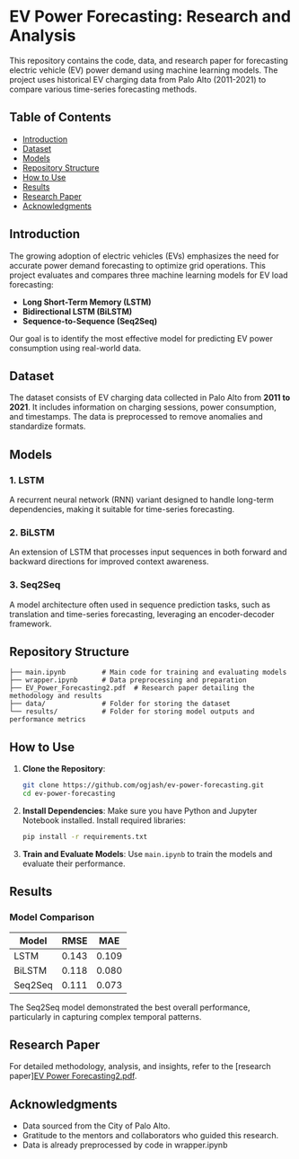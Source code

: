 # EV Power Forecasting: Research and Analysis

This repository contains the code, data, and research paper for forecasting electric vehicle (EV) power demand using machine learning models. The project uses historical EV charging data from Palo Alto (2011-2021) to compare various time-series forecasting methods.

## Table of Contents
- [Introduction](#introduction)
- [Dataset](#dataset)
- [Models](#models)
- [Repository Structure](#repository-structure)
- [How to Use](#how-to-use)
- [Results](#results)
- [Research Paper](#research-paper)
- [Acknowledgments](#acknowledgments)

## Introduction

The growing adoption of electric vehicles (EVs) emphasizes the need for accurate power demand forecasting to optimize grid operations. This project evaluates and compares three machine learning models for EV load forecasting:

- **Long Short-Term Memory (LSTM)**
- **Bidirectional LSTM (BiLSTM)**
- **Sequence-to-Sequence (Seq2Seq)**

Our goal is to identify the most effective model for predicting EV power consumption using real-world data.

## Dataset

The dataset consists of EV charging data collected in Palo Alto from **2011 to 2021**. It includes information on charging sessions, power consumption, and timestamps. The data is preprocessed to remove anomalies and standardize formats.

## Models

### 1. LSTM
A recurrent neural network (RNN) variant designed to handle long-term dependencies, making it suitable for time-series forecasting.

### 2. BiLSTM
An extension of LSTM that processes input sequences in both forward and backward directions for improved context awareness.

### 3. Seq2Seq
A model architecture often used in sequence prediction tasks, such as translation and time-series forecasting, leveraging an encoder-decoder framework.

## Repository Structure

```
├── main.ipynb         # Main code for training and evaluating models
├── wrapper.ipynb      # Data preprocessing and preparation
├── EV_Power_Forecasting2.pdf  # Research paper detailing the methodology and results
├── data/              # Folder for storing the dataset
└── results/           # Folder for storing model outputs and performance metrics
```

## How to Use

1. **Clone the Repository**:
   ```bash
   git clone https://github.com/ogjash/ev-power-forecasting.git
   cd ev-power-forecasting
   ```

2. **Install Dependencies**:
   Make sure you have Python and Jupyter Notebook installed. Install required libraries:
   ```bash
   pip install -r requirements.txt
   ```

3. **Train and Evaluate Models**:
   Use `main.ipynb` to train the models and evaluate their performance.

## Results

### Model Comparison
| Model      | RMSE   | MAE    |
|------------|--------|--------|
| LSTM       | 0.143  | 0.109  |
| BiLSTM     | 0.118  | 0.080  |
| Seq2Seq    | 0.111  | 0.073  |

The Seq2Seq model demonstrated the best overall performance, particularly in capturing complex temporal patterns.

## Research Paper

For detailed methodology, analysis, and insights, refer to the [research paper][EV Power Forecasting2.pdf](https://github.com/user-attachments/files/18275539/EV.Power.Forecasting2.pdf).

## Acknowledgments

- Data sourced from the City of Palo Alto.
- Gratitude to the mentors and collaborators who guided this research.
- Data is already preprocessed by code in wrapper.ipynb

